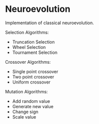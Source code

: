 # Neuroevolution

Implementation of classical neuroevolution. 

Selection Algorithms:

- Truncation Selection
- Wheel Selection
- Tournament Selection

Crossover Algorithms:

- Single point crossover
- Two point crossover
- Uniform crossover

Mutation Algorithms:

- Add random value
- Generate new value
- Change sign
- Scale value

